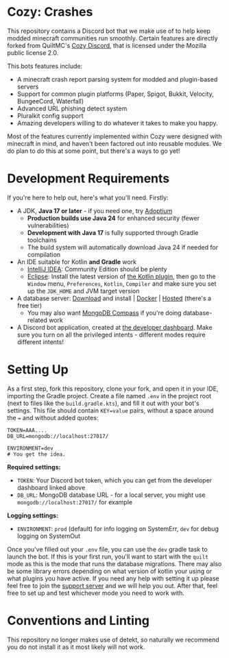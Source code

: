# Cozy: Crashes

This repository contains a Discord bot that we make use of to help keep modded minecraft communities run smoothly.
Certain features are directly forked from QuiltMC's [Cozy Discord](https://github.com/QuiltMC/cozy-discord), that is
licensed under the Mozilla public license 2.0.

This bots features include:

* A minecraft crash report parsing system for modded and plugin-based servers
* Support for common plugin platforms (Paper, Spigot, Bukkit, Velocity, BungeeCord, Waterfall)
* Advanced URL phishing detect system
* Pluralkit config support
* Amazing developers willing to do whatever it takes to make you happy.

Most of the features currently implemented within Cozy were designed with minecraft in mind, and haven't been
factored out into reusable modules. We do plan to do this at some point, but there's a ways to go yet!


# Development Requirements

If you're here to help out, here's what you'll need. Firstly:

* A JDK, **Java 17 or later** - if you need one, try [Adoptium](https://adoptium.net/)
	* **Production builds use Java 24** for enhanced security (fewer vulnerabilities)
	* **Development with Java 17** is fully supported through Gradle toolchains
	* The build system will automatically download Java 24 if needed for compilation
* An IDE suitable for Kotlin **and Gradle** work
	* [IntelliJ IDEA](https://www.jetbrains.com/idea/): Community Edition should be plenty
	* [Eclipse](https://www.eclipse.org/ide/): Install the latest version
	  of [the Kotlin plugin](https://marketplace.eclipse.org/content/kotlin-plugin-eclipse), then go to the `Window`
	  menu, `Preferences`, `Kotlin`, `Compiler` and make sure you set up the `JDK_HOME` and JVM target version
* A database server: [Download](https://www.mongodb.com/try/download/community) and install
  | [Docker](https://hub.docker.com/_/mongo) | [Hosted](https://www.mongodb.com/atlas/database) (there's a free tier)
	* You may also want [MongoDB Compass](https://www.mongodb.com/products/compass) if you're doing database-related
	  work
* A Discord bot application, created at [the developer dashboard](https://discord.com/developers/applications). Make
  sure you turn on all the privileged intents - different modes require different intents!

# Setting Up

As a first step, fork this repository, clone your fork, and open it in your IDE, importing the Gradle project. Create
a file named `.env` in the project root (next to files like the `build.gradle.kts`), and fill it out with your bot's
settings. This file should contain `KEY=value` pairs, without a space around the `=` and without added quotes:

```dotenv
TOKEN=AAA....
DB_URL=mongodb://localhost:27017/

ENVIRONMENT=dev
# You get the idea.
```

**Required settings:**

* `TOKEN`: Your Discord bot token, which you can get from the developer dashboard linked above
* `DB_URL`: MongoDB database URL - for a local server, you might use `mongodb://localhost:27017/` for example

**Logging settings:**

* `ENVIRONMENT`: `prod` (default) for info logging on SystemErr, `dev` for debug logging on SystemOut

Once you've filled out your `.env` file, you can use the `dev` gradle task to launch the bot. If this is your first
run, you'll want to start with the `quilt` mode as this is the mode that runs the database migrations. There may
also be some library errors depending on what version of kotlin your using or what plugins you have active.
If you need any help with setting it up please feel free to join the [support server](https://discord.gabereal.co.uk)
and we will help you out. After that, feel free to set up and test whichever mode you need to work with.

# Conventions and Linting

This repository no longer makes use of detekt, so naturally we recommend you do not install it as it most likely will
not work.